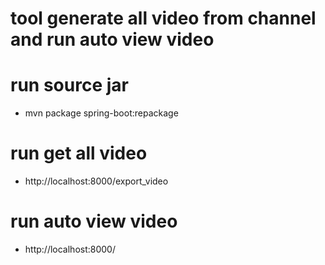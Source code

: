 # tool generate all video from channel and run auto view video

# run source jar
* mvn package spring-boot:repackage
# run get all video
* http://localhost:8000/export_video
# run auto view video
* http://localhost:8000/